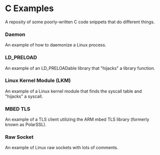 # C Examples

A reposity of some poorly-written C code snippets that do different things.

### Daemon
An example of how to daemonize a Linux process.

### LD_PRELOAD
An example of an LD_PRELOADable library that "hijacks" a library function.

### Linux Kernel Module (LKM)
An example of a Linux kernel module that finds the syscall table and "hijacks" a syscall.

### MBED TLS
An example of a TLS client utilizing the ARM mbed TLS library (formerly known as PolarSSL).

### Raw Socket
An example of Linux raw sockets with lots of comments.
